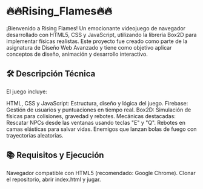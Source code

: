 # 🔥🔥Rising_Flames🔥🔥

¡Bienvenido a Rising Flames! Un emocionante videojuego de navegador desarrollado con HTML5, CSS y JavaScript, utilizando la librería Box2D para implementar físicas realistas. Este proyecto fue creado como parte de la asignatura de Diseño Web Avanzado y tiene como objetivo aplicar conceptos de diseño, animación y desarrollo interactivo.

## 🛠 Descripción Técnica
El juego incluye:

HTML, CSS y JavaScript: Estructura, diseño y lógica del juego.
Firebase: Gestión de usuarios y puntuaciones en tiempo real.
Box2D: Simulación de físicas para colisiones, gravedad y rebotes.
Mecánicas destacadas:
Rescatar NPCs desde las ventanas usando teclas "E" y "Q".
Rebotes en camas elásticas para salvar vidas.
Enemigos que lanzan bolas de fuego con trayectorias aleatorias.

## 📚 Requisitos y Ejecución
Navegador compatible con HTML5 (recomendado: Google Chrome).
Clonar el repositorio, abrir index.html y jugar.
